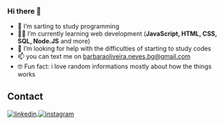 ### Hi there 👋

- 🌱 I’m sarting to study programming
- 👩‍💻 I’m currently learning web development (**JavaScript, HTML, CSS, SQL, Node.JS**
and more)
- 🤔 I’m looking for help with the difficulties of starting to study codes 
- 📫 you can text me on barbaraoliveira.neves.bg@gmail.com
- 🤓 Fun fact: i love random informations mostly about how the things works

## Contact

<a href="https://www.linkedin.com/in/b%C3%A1rbara-neves-68b97b274/" target="_blank">
  <img align="center" src="https://img.shields.io/badge/-Barbara Neves-05122A?style=flat&logo=linkedin" alt="linkedin"/>
</a>
<a href="https://www.instagram.com/barbaraneves_37/" target="_blank">
 <img align="center" src="https://img.shields.io/badge/-@barbaraneves_37-05122A?style=flat&logo=instagram" alt="instagram"/>
</a>

